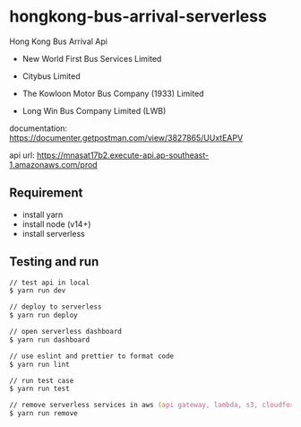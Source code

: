 # hongkong-bus-arrival-serverless

Hong Kong Bus Arrival Api

- New World First Bus Services Limited

- Citybus Limited

- The Kowloon Motor Bus Company (1933) Limited

- Long Win Bus Company Limited (LWB)

documentation: <https://documenter.getpostman.com/view/3827865/UUxtEAPV>

api url: <https://mnasat17b2.execute-api.ap-southeast-1.amazonaws.com/prod>

## Requirement

- install yarn
- install node (v14+)
- install serverless

## Testing and run

```zsh
// test api in local
$ yarn run dev

// deploy to serverless
$ yarn run deploy

// open serverless dashboard
$ yarn run dashboard

// use eslint and prettier to format code
$ yarn run lint

// run test case
$ yarn run test

// remove serverless services in aws (api gateway, lambda, s3, cloudformation)
$ yarn run remove
```
